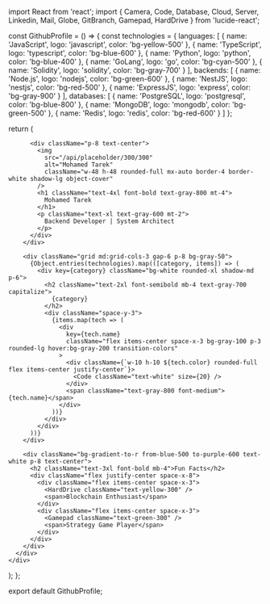 import React from 'react';
import { 
  Camera, Code, Database, Cloud, Server, 
  Linkedin, Mail, Globe, GitBranch, 
  Gamepad, HardDrive 
} from 'lucide-react';

const GithubProfile = () => {
  const technologies = {
    languages: [
      { name: 'JavaScript', logo: 'javascript', color: 'bg-yellow-500' },
      { name: 'TypeScript', logo: 'typescript', color: 'bg-blue-600' },
      { name: 'Python', logo: 'python', color: 'bg-blue-400' },
      { name: 'GoLang', logo: 'go', color: 'bg-cyan-500' },
      { name: 'Solidity', logo: 'solidity', color: 'bg-gray-700' }
    ],
    backends: [
      { name: 'Node.js', logo: 'nodejs', color: 'bg-green-600' },
      { name: 'NestJS', logo: 'nestjs', color: 'bg-red-500' },
      { name: 'ExpressJS', logo: 'express', color: 'bg-gray-900' }
    ],
    databases: [
      { name: 'PostgreSQL', logo: 'postgresql', color: 'bg-blue-800' },
      { name: 'MongoDB', logo: 'mongodb', color: 'bg-green-500' },
      { name: 'Redis', logo: 'redis', color: 'bg-red-600' }
    ]
  };

  return (
    <div className="min-h-screen bg-gradient-to-br from-gray-100 to-gray-200 p-8 font-sans">
      <div className="max-w-4xl mx-auto bg-white shadow-2xl rounded-2xl overflow-hidden">
        <div className="relative">
          <div className="absolute top-6 right-6 flex space-x-3">
            <a href="https://linkedin.com/in/mohamed-tarek-fouad" 
               className="text-blue-600 hover:text-blue-800 transition-colors">
              <Linkedin size={28} />
            </a>
            <a href="mailto:mohamed.tarek.fouad619@gmail.com" 
               className="text-red-600 hover:text-red-800 transition-colors">
              <Mail size={28} />
            </a>
          </div>
          
          <div className="p-8 text-center">
            <img 
              src="/api/placeholder/300/300" 
              alt="Mohamed Tarek" 
              className="w-48 h-48 rounded-full mx-auto border-4 border-white shadow-lg object-cover"
            />
            <h1 className="text-4xl font-bold text-gray-800 mt-4">
              Mohamed Tarek
            </h1>
            <p className="text-xl text-gray-600 mt-2">
              Backend Developer | System Architect
            </p>
          </div>
        </div>
        
        <div className="grid md:grid-cols-3 gap-6 p-8 bg-gray-50">
          {Object.entries(technologies).map(([category, items]) => (
            <div key={category} className="bg-white rounded-xl shadow-md p-6">
              <h2 className="text-2xl font-semibold mb-4 text-gray-700 capitalize">
                {category}
              </h2>
              <div className="space-y-3">
                {items.map(tech => (
                  <div 
                    key={tech.name} 
                    className="flex items-center space-x-3 bg-gray-100 p-3 rounded-lg hover:bg-gray-200 transition-colors"
                  >
                    <div className={`w-10 h-10 ${tech.color} rounded-full flex items-center justify-center`}>
                      <Code className="text-white" size={20} />
                    </div>
                    <span className="text-gray-800 font-medium">{tech.name}</span>
                  </div>
                ))}
              </div>
            </div>
          ))}
        </div>
        
        <div className="bg-gradient-to-r from-blue-500 to-purple-600 text-white p-8 text-center">
          <h2 className="text-3xl font-bold mb-4">Fun Facts</h2>
          <div className="flex justify-center space-x-8">
            <div className="flex items-center space-x-3">
              <HardDrive className="text-yellow-300" />
              <span>Blockchain Enthusiast</span>
            </div>
            <div className="flex items-center space-x-3">
              <Gamepad className="text-green-300" />
              <span>Strategy Game Player</span>
            </div>
          </div>
        </div>
      </div>
    </div>
  );
};

export default GithubProfile;
